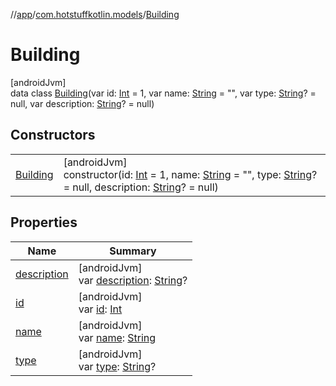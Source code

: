 //[app](../../../index.md)/[com.hotstuffkotlin.models](../index.md)/[Building](index.md)

# Building

[androidJvm]\
data class [Building](index.md)(var id: [Int](https://kotlinlang.org/api/latest/jvm/stdlib/kotlin/-int/index.html) = 1, var name: [String](https://kotlinlang.org/api/latest/jvm/stdlib/kotlin/-string/index.html) = &quot;&quot;, var type: [String](https://kotlinlang.org/api/latest/jvm/stdlib/kotlin/-string/index.html)? = null, var description: [String](https://kotlinlang.org/api/latest/jvm/stdlib/kotlin/-string/index.html)? = null)

## Constructors

| | |
|---|---|
| [Building](-building.md) | [androidJvm]<br>constructor(id: [Int](https://kotlinlang.org/api/latest/jvm/stdlib/kotlin/-int/index.html) = 1, name: [String](https://kotlinlang.org/api/latest/jvm/stdlib/kotlin/-string/index.html) = &quot;&quot;, type: [String](https://kotlinlang.org/api/latest/jvm/stdlib/kotlin/-string/index.html)? = null, description: [String](https://kotlinlang.org/api/latest/jvm/stdlib/kotlin/-string/index.html)? = null) |

## Properties

| Name | Summary |
|---|---|
| [description](description.md) | [androidJvm]<br>var [description](description.md): [String](https://kotlinlang.org/api/latest/jvm/stdlib/kotlin/-string/index.html)? |
| [id](id.md) | [androidJvm]<br>var [id](id.md): [Int](https://kotlinlang.org/api/latest/jvm/stdlib/kotlin/-int/index.html) |
| [name](name.md) | [androidJvm]<br>var [name](name.md): [String](https://kotlinlang.org/api/latest/jvm/stdlib/kotlin/-string/index.html) |
| [type](type.md) | [androidJvm]<br>var [type](type.md): [String](https://kotlinlang.org/api/latest/jvm/stdlib/kotlin/-string/index.html)? |
